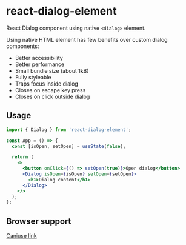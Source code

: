 # react-dialog-element
React Dialog component using native `<dialog>` element.

Using native HTML element has few benefits over custom dialog components: 
- Better accessibility
- Better performance
- Small bundle size (about 1kB)
- Fully styleable
- Traps focus inside dialog
- Closes on escape key press
- Closes on click outside dialog

## Usage
```jsx
import { Dialog } from 'react-dialog-element';

const App = () => {
  const [isOpen, setOpen] = useState(false);

  return (
    <>
      <button onClick={() => setOpen(true)}>Open dialog</button>
      <Dialog isOpen={isOpen} setOpen={setOpen}>
        <h1>Dialog content</h1>
      </Dialog>
    </>
  );
};
```

## Browser support
[Caniuse link](https://caniuse.com/dialog)
